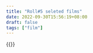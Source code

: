 ```yaml
---
title: "Roll#5 seleted films"
date: 2022-09-30T15:56:19+08:00
draft: false
tags: ["film"]
---
```

{{<gallery roll-5-seleted-films>}}



